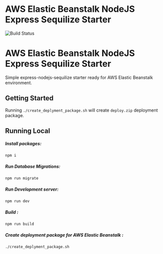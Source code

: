 # AWS Elastic Beanstalk NodeJS Express Sequilize Starter

![Build Status](https://travis-ci.org/joemccann/dillinger.svg?branch=master)

# AWS Elastic Beanstalk NodeJS Express Sequilize Starter
Simple express-nodejs-sequilize starter ready for AWS Elastic Beanstalk environment.

## Getting Started
Running  ```./create_deplyment_package.sh``` will create ```deploy.zip``` deployment package. 

## Running Local
##### Install packages:
``` npm i ```
##### Run Database Migrations:
``` npm run migrate ```
#####  Run Development server:
``` npm run dev ```
#####  Build :
``` npm run build ```
#####  Create deployment package for AWS Elastic Beanstalk :
``` ./create_deplyment_package.sh ```
